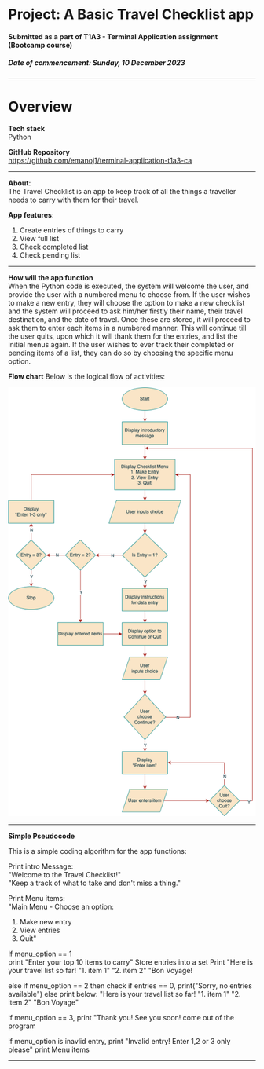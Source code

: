 # Project: A Basic Travel Checklist app
#### Submitted as a part of T1A3 - Terminal Application assignment (Bootcamp course)
##### Date of commencement: Sunday, 10 December 2023
---
# Overview 

**Tech stack**  
Python

**GitHub Repository**  
https://github.com/emanoj1/terminal-application-t1a3-ca

---

**About**:  
The Travel Checklist is an app to keep track of all the things a traveller needs to carry with them for their travel.  

**App features**:  
<ol>
<li>Create entries of things to carry</li>
<li>View full list</li>
<li>Check completed list</li>
<li>Check pending list</li>
</ol>

---

**How will the app function**  
When the Python code is executed, the system will welcome the user, and provide the user with a numbered menu to choose from. If the user wishes to make a new entry, they will choose the option to make a new checklist and the system will proceed to ask him/her firstly their name, their travel destination, and the date of travel. Once these are stored, it will proceed to ask them to enter each items in a numbered manner. This will continue till the user quits, upon which it will thank them for the entries, and list the initial menus again. If the user wishes to ever track their completed or pending items of a list, they can do so by choosing the specific menu option.

**Flow chart**
Below is the logical flow of activities:

![Travel Checklist Flowchart](./images/travel-checklist-flowchart.png)

---

**Simple Pseudocode**  

This is a simple coding algorithm for the app functions:

Print intro Message:  
    "Welcome to the Travel Checklist!"  
    "Keep a track of what to take and don't miss a thing."

Print Menu items:  
"Main Menu - Choose an option:
1. Make new entry
2. View entries
3. Quit"

If menu_option == 1  
print "Enter your top 10 items to carry" 
Store entries into a set 
Print "Here is your travel list so far!
"1. item 1"
"2. item 2"
"Bon Voyage!

else if menu_option == 2
then check if entries == 0, print("Sorry, no entries available")
else print below:
"Here is your travel list so far!
"1. item 1"
"2. item 2"
"Bon Voyage"

if menu_option == 3, print "Thank you! See you soon!
come out of the program

if menu_option is inavlid entry, 
print "Invalid entry! Enter 1,2 or 3 only please"
print Menu items

---


